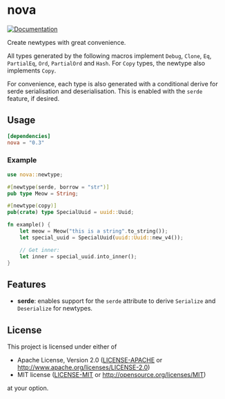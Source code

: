 # nova

[![Documentation](https://docs.rs/nova/badge.svg)](https://docs.rs/nova)

Create newtypes with great convenience.

All types generated by the following macros implement `Debug`, `Clone`, `Eq`, `PartialEq`, `Ord`, `PartialOrd` 
and `Hash`. For `Copy` types, the newtype also implements `Copy`.

For convenience, each type is also generated with a conditional derive for serde serialisation and deserialisation. This is enabled
with the `serde` feature, if desired.

## Usage

```toml
[dependencies]
nova = "0.3"
```

### Example

```rust
use nova::newtype;

#[newtype(serde, borrow = "str")]
pub type Meow = String;

#[newtype(copy)]
pub(crate) type SpecialUuid = uuid::Uuid;

fn example() {
    let meow = Meow("this is a string".to_string());
    let special_uuid = SpecialUuid(uuid::Uuid::new_v4());

    // Get inner:
    let inner = special_uuid.into_inner();
}

```

## Features

- **serde**: enables support for the `serde` attribute to derive `Serialize` and `Deserialize` for newtypes.

## License

This project is licensed under either of

 * Apache License, Version 2.0 ([LICENSE-APACHE](LICENSE-APACHE) or <http://www.apache.org/licenses/LICENSE-2.0>)
 * MIT license ([LICENSE-MIT](LICENSE-MIT) or <http://opensource.org/licenses/MIT>)

at your option.

